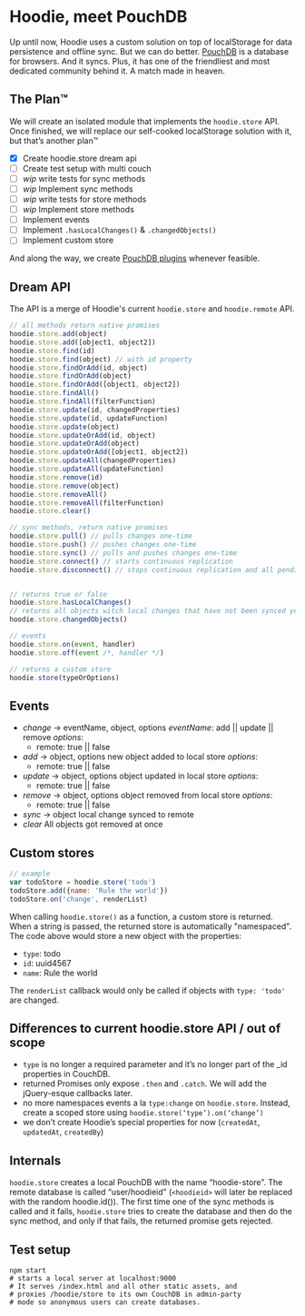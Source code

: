 Hoodie, meet PouchDB
====================

Up until now, Hoodie uses a custom solution on top of localStorage for data persistence and offline sync. But we can do better. [PouchDB](http://pouchdb.com/) is a database for browsers. And it syncs. Plus, it has one of the friendliest and most dedicated community behind it. A match made in heaven.


## The Plan™

We will create an isolated module that implements the `hoodie.store` API. Once finished, we will replace our self-cooked localStorage solution with it, but that’s another plan™

- [x] Create hoodie.store dream api
- [ ] Create test setup with multi couch
- [ ] _wip_ write tests for sync methods
- [ ] _wip_ Implement sync methods
- [ ] _wip_ write tests for store methods
- [ ] _wip_ Implement store methods
- [ ] Implement events
- [ ] Implement `.hasLocalChanges()` & `.changedObjects()`
- [ ] Implement custom store

And along the way, we create [PouchDB plugins](http://pouchdb.com/api.html#plugins) whenever feasible.


## Dream API

The API is a merge of Hoodie's current `hoodie.store`
and `hoodie.remote` API.

```js
// all methods return native promises
hoodie.store.add(object)
hoodie.store.add([object1, object2])
hoodie.store.find(id)
hoodie.store.find(object) // with id property
hoodie.store.findOrAdd(id, object)
hoodie.store.findOrAdd(object)
hoodie.store.findOrAdd([object1, object2])
hoodie.store.findAll()
hoodie.store.findAll(filterFunction)
hoodie.store.update(id, changedProperties)
hoodie.store.update(id, updateFunction)
hoodie.store.update(object)
hoodie.store.updateOrAdd(id, object)
hoodie.store.updateOrAdd(object)
hoodie.store.updateOrAdd([object1, object2])
hoodie.store.updateAll(changedProperties)
hoodie.store.updateAll(updateFunction)
hoodie.store.remove(id)
hoodie.store.remove(object)
hoodie.store.removeAll()
hoodie.store.removeAll(filterFunction)
hoodie.store.clear()

// sync methods, return native promises
hoodie.store.pull() // pulls changes one-time
hoodie.store.push() // pushes changes one-time
hoodie.store.sync() // pulls and pushes changes one-time
hoodie.store.connect() // starts continuous replication
hoodie.store.disconnect() // stops continuous replication and all pending requests


// returns true or false
hoodie.store.hasLocalChanges()
// returns all objects witch local changes that have not been synced yet.
hoodie.store.changedObjects()

// events
hoodie.store.on(event, handler)
hoodie.store.off(event /*, handler */)

// returns a custom store
hoodie.store(typeOrOptions)
```


## Events

- *change* -> eventName, object, options
  _eventName_: add || update || remove
  _options_:
    - remote: true || false
- *add* -> object, options
  new object added to local store
  _options_:
    - remote: true || false
- *update* -> object, options
  object updated in local store
  _options_:
    - remote: true || false
- *remove* -> object, options
  object removed from local store
  _options_:
    - remote: true || false
- *sync* -> object
  local change synced to remote
- *clear*
  All objects got removed at once


## Custom stores

```js
// example
var todoStore = hoodie.store('todo')
todoStore.add({name: 'Rule the world'})
todoStore.on('change', renderList)
```

When calling `hoodie.store()` as a function, a custom
store is returned. When a string is passed, the returned
store is automatically "namespaced". The code above would
store a new object with the properties:

- `type`: todo
- `id`: uuid4567
- `name`: Rule the world

The `renderList` callback would only be called if objects
with `type: 'todo'` are changed.


## Differences to current hoodie.store API / out of scope

- `type` is no longer a required parameter and it’s no longer part    of the _id properties in CouchDB.
- returned Promises only expose `.then` and `.catch`. We will add the jQuery-esque callbacks later.
- no more namespaces events a la `type:change` on `hoodie.store`. Instead, create a scoped store using `hoodie.store(‘type’).on(‘change’)`
- we don’t create Hoodie’s special properties for now (`createdAt`, `updatedAt`, `createdBy`)


## Internals

`hoodie.store` creates a local PouchDB with the name “hoodie-store”. The remote database is called “user/hoodieid” (`<hoodieid>` will later be replaced with the random hoodie.id()). The first time one of the sync methods is called and it fails, `hoodie.store` tries to create the database and then do the sync method, and only if that fails, the returned promise gets rejected.


## Test setup

```
npm start
# starts a local server at localhost:9000
# It serves /index.html and all other static assets, and
# proxies /hoodie/store to its own CouchDB in admin-party
# mode so anonymous users can create databases.
```
